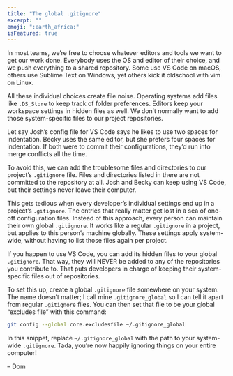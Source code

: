 ```yaml
---
title: "The global .gitignore"
excerpt: ""
emoji: ":earth_africa:"
isFeatured: true
---
```

In most teams, we’re free to choose whatever editors and tools we want to get our work done. Everybody uses the OS and editor of their choice, and we push everything to a shared repository. Some use VS Code on macOS, others use Sublime Text on Windows, yet others kick it oldschool with vim on Linux.

All these individual choices create file noise. Operating systems add files like `.DS_Store` to keep track of folder preferences. Editors keep your workspace settings in hidden files as well. We don’t normally want to add those system-specific files to our project repositories.

Let say Josh’s config file for VS Code says he likes to use two spaces for indentation. Becky uses the same editor, but she prefers four spaces for indentation. If both were to commit their configurations, they’d run into merge conflicts all the time.

To avoid this, we can add the troublesome files and directories to our project’s `.gitignore` file. Files and directories listed in there are not committed to the repository at all. Josh and Becky can keep using VS Code, but their settings never leave their computer.

This gets tedious when every developer’s individual settings end up in a project’s `.gitignore`. The entries that really matter get lost in a sea of one-off configuration files. Instead of this approach, every person can maintain their own global `.gitignore`. It works like a regular `.gitignore` in a project, but applies to this person’s machine globally. These settings apply system-wide, without having to list those files again per project.

If you happen to use VS Code, you can add its hidden files to your global `.gitignore`. That way, they will NEVER be added to any of the repositories you contribute to. That puts developers in charge of keeping their system-specific files out of repositories.

To set this up, create a global `.gitignore` file somewhere on your system. The name doesn’t matter; I call mine `.gitignore_global` so I can tell it apart from regular `.gitignore` files. You can then set that file to be your global “excludes file” with this command:

```bash
git config --global core.excludesfile ~/.gitignore_global
```

In this snippet, replace `~/.gitignore_global` with the path to your system-wide `.gitignore`. Tada, you’re now happily ignoring things on your entire computer!

– Dom
